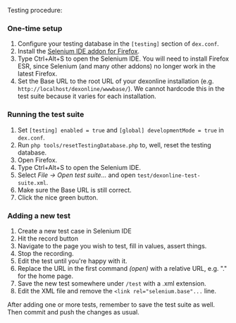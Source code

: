 Testing procedure:

### One-time setup

1. Configure your testing database in the `[testing]` section of `dex.conf`.
2. Install the [Selenium IDE addon for Firefox](https://addons.mozilla.org/en-US/firefox/addon/selenium-ide/).
3. Type Ctrl+Alt+S to open the Selenium IDE. You will need to install Firefox ESR, since Selenium (and many other addons) no longer work in the latest Firefox.
4. Set the Base URL to the root URL of your dexonline installation (e.g. `http://localhost/dexonline/wwwbase/`). We cannot hardcode this in the test suite because it varies for each installation.

### Running the test suite

1. Set `[testing] enabled = true` and `[global] developmentMode = true` in `dex.conf`.
2. Run `php tools/resetTestingDatabase.php` to, well, reset the testing database.
3. Open Firefox.
4. Type Ctrl+Alt+S to open the Selenium IDE.
5. Select _File -> Open test suite..._ and open `test/dexonline-test-suite.xml`.
6. Make sure the Base URL is still correct.
7. Click the nice green button.

### Adding a new test

1. Create a new test case in Selenium IDE
2. Hit the record button
3. Navigate to the page you wish to test, fill in values, assert things.
4. Stop the recording.
5. Edit the test until you're happy with it.
6. Replace the URL in the first command _(open)_ with a relative URL, e.g. "." for the home page.
7. Save the new test somewhere under `/test` with a .xml extension.
8. Edit the XML file and remove the `<link rel="selenium.base"...` line.

After adding one or more tests, remember to save the test suite as well. Then commit and push the changes as usual.
